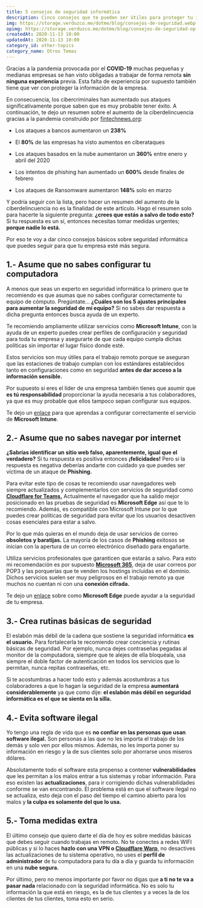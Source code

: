 ```yaml
---
title: 5 consejos de seguridad informática
description: Cinco consejos que te pueden ser útiles para proteger tu información y la de tus clientes haciendo trabajo remoto.
img: https://storage.verduzco.me/dotme/blog/consejos-de-seguridad.webp
opimg: https://storage.verduzco.me/dotme/blog/consejos-de-seguridad-op.png
createdAt: 2020-11-13 10:00
updatedAt: 2020-11-13 10:00
category_id: other-topics
category_name: Otros Temas
---
```


Gracias a la pandemia provocada por el **COVID-19** muchas pequeñas y medianas empresas se han visto obligadas a trabajar de forma remota **sin ninguna experiencia** previa. Esta falta de experiencia por supuesto también tiene que ver con proteger la información de la empresa. 

En consecuencia, los cibercriminales han aumentado sus ataques significativamente porque saben que es muy probable tener éxito. A continuación, te dejo un resumen sobre el aumento de la ciberdelincuencia gracias a la pandemia construido por [fintechnews.org](https://www.fintechnews.org/the-2020-cybersecurity-stats-you-need-to-know/):

* Los ataques a bancos aumentaron un **238%** 

* El **80%** de las empresas ha visto aumentos en ciberataques 

* Los ataques basados en la nube aumentaron un **360%** entre enero y abril del 2020 

* Los intentos de phishing han aumentado un **600%** desde finales de febrero 

* Los ataques de Ransomware aumentaron **148%** solo en marzo 

Y podría seguir con la lista, pero hacer un resumen del aumento de la ciberdelincuencia no es la finalidad de este artículo. Hago el resumen solo para hacerte la siguiente pregunta: **¿crees que estás a salvo de todo esto?** Si tu respuesta es un sí, entonces necesitas tomar medidas urgentes; **porque nadie lo está.** 

Por eso te voy a dar cinco consejos básicos sobre seguridad informática que puedes seguir para que tu empresa esté más segura.  

## 1.- Asume que no sabes configurar tu computadora 

A menos que seas un experto en seguridad informática lo primero que te recomiendo es que asumas que no sabes configurar correctamente tu equipo de cómputo. Pregúntate... **¿Cuáles son los 5 ajustes principales para aumentar la seguridad de mi equipo?** Si no sabes dar respuesta a dicha pregunta entonces busca ayuda de un experto. 

Te recomiendo ampliamente utilizar servicios como **Microsoft Intune**, con la ayuda de un experto puedes crear perfiles de configuración y seguridad para toda tu empresa y asegurarte de que cada equipo cumpla dichas políticas sin importar el lugar físico donde esté.  

Estos servicios son muy útiles para el trabajo remoto porque se aseguran que las estaciones de trabajo cumplan con los estándares establecidos tanto en configuraciones como en seguridad **antes de dar acceso a la información sensible.** 

Por supuesto si eres el líder de una empresa también tienes que asumir que **es tú responsabilidad** proporcionar la ayuda necesaria a tus colaboradores, ya que es muy probable que ellos tampoco sepan configurar sus equipos. 

Te dejo un [enlace](https://docs.microsoft.com/es-es/mem/intune/) para que aprendas a configurar correctamente el servicio de **Microsoft Intune**. 

## 2.- Asume que no sabes navegar por internet 

**¿Sabrías identificar un sitio web falso, aparentemente, igual que el verdadero?** Si tu respuesta es positiva entonces **¡felicidades!** Pero si la respuesta es negativa deberías andarte con cuidado ya que puedes ser víctima de un ataque de **Phishing.** 

Para evitar este tipo de cosas te recomiendo usar navegadores web siempre actualizados y complementarlos con servicios de seguridad como [**Cloudflare for Teams.**](https://www.cloudflare.com/teams/) Actualmente el navegador que ha salido mejor posicionado en las pruebas de seguridad es **Microsoft Edge** así que te lo recomiendo. Además, es compatible con Microsoft Intune por lo que puedes crear políticas de seguridad para evitar que los usuarios desactiven cosas esenciales para estar a salvo. 

Por lo que más quieras en el mundo deja de usar servicios de correo **obsoletos y baratijas.** La mayoría de los casos de **Phishing** exitosos se inician con la apertura de un correo electrónico diseñado para engañarte.  

Utiliza servicios profesionales que garanticen que estarás a salvo. Para esto mi recomendación es por supuesto [**Microsoft 365**](https://www.microsoft.com/es-mx/microsoft-365/business), deja de usar correos por POP3 y las porquerías que te venden los hostings incluidas en el dominio. Dichos servicios suelen ser muy peligrosos en el trabajo remoto ya que muchos no cuentan ni con una **conexión cifrada.** 

Te dejo un [enlace](https://docs.microsoft.com/es-es/deployedge/ms-edge-security-for-business) sobre como **Microsoft Edge** puede ayudar a la seguridad de tu empresa. 

## 3.- Crea rutinas básicas de seguridad 

El eslabón más débil de la cadena que sostiene la seguridad informática **es el usuario.** Para fortalecerla te recomiendo crear conciencia y rutinas básicas de seguridad. Por ejemplo, nunca dejes contraseñas pegadas al monitor de la computadora, siempre que te alejes de ella bloquéala, usa siempre el doble factor de autenticación en todos los servicios que lo permitan, nunca repitas contraseñas, etc. 

Si te acostumbras a hacer todo esto y además acostumbras a tus colaboradores a que lo hagan la seguridad de la empresa **aumentará considerablemente** ya que como dije: **el eslabón más débil en seguridad informática es el que se sienta en la silla.** 

## 4.- Evita software ilegal 

Yo tengo una regla de vida que es **no confiar en las personas que usan software ilegal.** Son personas a las que no les importa el trabajo de los demás y solo ven por ellos mismos. Además, no les importa poner su información en riesgo y la de sus clientes solo por ahorrarse unos miseros dólares.  

Absolutamente todo el software esta propenso a contener **vulnerabilidades** que les permitan a los malos entrar a tus sistemas y robar información. Para eso existen las **actualizaciones**, para ir corrigiendo dichas vulnerabilidades conforme se van encontrando. El problema está en que el software ilegal no se actualiza, esto deja con el paso del tiempo el camino abierto para los malos y **la culpa es solamente del que lo usa.** 

## 5.- Toma medidas extra 

El último consejo que quiero darte el día de hoy es sobre medidas básicas que debes seguir cuando trabajas en remoto. No te conectes a redes WIFI públicas y si lo haces **hazlo con una VPN o [Cloudflare Warp](https://blog.cloudflare.com/warp-for-desktop/)**, no desactives las actualizaciones de tu sistema operativo, no uses el **perfil de administrador** de tu computadora para tu día a día y guarda tu información en una **nube segura.** 

Por último, pero no menos importante por favor no digas que **a ti no te va a pasar nada** relacionado con la seguridad informática. No es solo tu información la que está en riesgo, es la de tus clientes y a veces la de los clientes de tus clientes, toma esto en serio. 